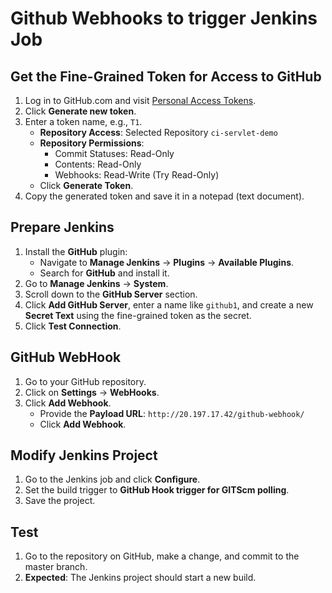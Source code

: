 # Github Webhooks to trigger Jenkins Job 

## Get the Fine-Grained Token for Access to GitHub

1. Log in to GitHub.com and visit [Personal Access Tokens](https://github.com/settings/personal-access-tokens).
2. Click **Generate new token**.
3. Enter a token name, e.g., `T1`.
   - **Repository Access**: Selected Repository `ci-servlet-demo`
   - **Repository Permissions**:
     - Commit Statuses: Read-Only
     - Contents: Read-Only
     - Webhooks: Read-Write (Try Read-Only)
   - Click **Generate Token**.
4. Copy the generated token and save it in a notepad (text document).

## Prepare Jenkins

1. Install the **GitHub** plugin:
   - Navigate to **Manage Jenkins** -> **Plugins** -> **Available Plugins**.
   - Search for **GitHub** and install it.
2. Go to **Manage Jenkins** -> **System**.
3. Scroll down to the **GitHub Server** section.
4. Click **Add GitHub Server**, enter a name like `github1`, and create a new **Secret Text** using the fine-grained token as the secret.
5. Click **Test Connection**.

## GitHub WebHook

1. Go to your GitHub repository.
2. Click on **Settings** -> **WebHooks**.
3. Click **Add Webhook**.
   - Provide the **Payload URL**: `http://20.197.17.42/github-webhook/`
   - Click **Add Webhook**.

## Modify Jenkins Project

1. Go to the Jenkins job and click **Configure**.
2. Set the build trigger to **GitHub Hook trigger for GITScm polling**.
3. Save the project.

## Test

1. Go to the repository on GitHub, make a change, and commit to the master branch.
2. **Expected**: The Jenkins project should start a new build.


